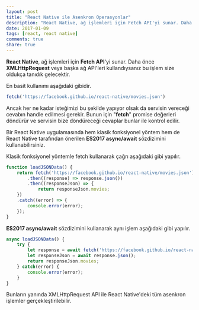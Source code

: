 ```yaml
---
layout: post
title: "React Native ile Asenkron Operasyonlar"
description: "React Native, ağ işlemleri için Fetch API'yi sunar. Daha önce XMLHttpRequest veya başka ağ API'leri kullandıysanız bu işlem size oldukça tanıdık gelecektir."
date: 2017-01-09
tags: [react, react native]
comments: true
share: true
---
```

**React Native**, ağ işlemleri için **Fetch API**'yi sunar. Daha önce **XMLHttpRequest** veya başka ağ API'leri kullandıysanız bu işlem size oldukça tanıdık gelecektir.
 
En basit kullanımı aşağıdaki gibidir.

```javascript
fetch('https://facebook.github.io/react-native/movies.json')
```
 
Ancak her ne kadar isteğimizi bu şekilde yapıyor olsak da servisin vereceği cevabın handle edilmesi gerekir. Bunun için "**fetch**" promise değerleri döndürür ve servisin bize döndüreceği cevaplar bunlar ile kontrol edilir.
 
Bir React Native uygulamasında hem klasik fonksiyonel yöntem hem de React Native tarafından önerilen **ES2017 async/await** sözdizimini kullanabilirsiniz.
 
Klasik fonksiyonel yöntemle fetch kullanarak çağrı aşağıdaki gibi yapılır.

```javascript
function loadJSONData() {
	return fetch('https://facebook.github.io/react-native/movies.json')
		.then((response) => response.json())
		.then((responseJson) => {
			return responseJson.movies;
	})
	.catch((error) => {
		console.error(error);
	});
}
```
 
**ES2017 async/await** sözdizimini kullanarak aynı işlem aşağıdaki gibi yapılır.

```javascript
async loadJSONData() {
	try {
		let response = await fetch('https://facebook.github.io/react-native/movies.json');
		let responseJson = await response.json();
		return responseJson.movies;
	} catch(error) {
		console.error(error);
	}
}
```
 
Bunların yanında XMLHttpRequest API ile React Native'deki tüm asenkron işlemler gerçekleştirilebilir.